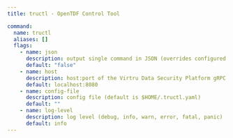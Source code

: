 ```yaml
---
title: tructl - OpenTDF Control Tool

command:
  name: tructl
  aliases: []
  flags:
    - name: json
      description: output single command in JSON (overrides configured output format)
      default: "false"
    - name: host
      description: host:port of the Virtru Data Security Platform gRPC server
      default: localhost:8080
    - name: config-file
      description: config file (default is $HOME/.tructl.yaml)
      default: ""
    - name: log-level
      description: log level (debug, info, warn, error, fatal, panic)
      default: info
---
```

